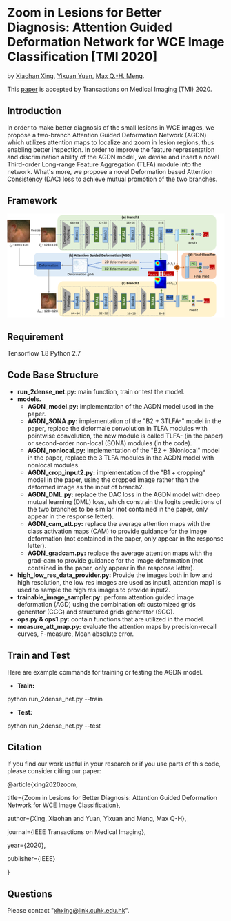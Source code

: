 # Zoom in Lesions for Better Diagnosis: Attention Guided Deformation Network for WCE Image Classification \[TMI 2020]

by [Xiaohan Xing](https://sites.google.com/view/xhxing), [Yixuan Yuan](http://www.cityu.edu.hk/stfprofile/yixuyuan.htm), [Max Q.-H. Meng](https://www.ee.cuhk.edu.hk/~qhmeng/).

This [paper](https://ieeexplore.ieee.org/document/9143178) is accepted by Transactions on Medical Imaging (TMI) 2020. 

## Introduction
In order to make better diagnosis of the small lesions in WCE images, we propose a two-branch Attention Guided Deformation Network (AGDN) which utilizes attention maps to localize and zoom in lesion regions, thus enabling better inspection. In order to improve the feature representation and discrimination ability of the AGDN model, we devise and insert a novel Third-order Long-range Feature Aggregation (TLFA) module into the network. What's more, we propose a novel Deformation based Attention Consistency (DAC) loss to achieve mutual promotion of the two branches. 


## Framework
![image](https://github.com/hathawayxxh/WCE-AGDN/blob/master/overview_new1.png)

## Requirement
Tensorflow 1.8
Python 2.7

## Code Base Structure
- **run_2dense_net.py:** main function, train or test the model.
- **models.**
  - **AGDN_model.py:** implementation of the AGDN model used in the paper. 
  - **AGDN_SONA.py:**    implementation of the "B2 + 3TLFA-" model in the paper, replace the deformale convolution in TLFA modules with pointwise convolution,
                          the new module is called TLFA- (in the paper) or second-order non-local (SONA) modules (in the code).
  - **AGDN_nonlocal.py:**   implementation of the "B2 + 3Nonlocal" model in the paper, replace the 3 TLFA modules in the AGDN model with nonlocal modules.
  - **AGDN_crop_input2.py:**   implementation of the "B1 + cropping" model in the paper, using the cropped image rather than the deformed image as the input of branch2.
  - **AGDN_DML.py:**    replace the DAC loss in the AGDN model with deep mutual learning (DML) loss, which constrain the logits predictions of the two branches to be similar      (not contained in the paper, only appear in the response letter).
  - **AGDN_cam_att.py:**    replace the average attention maps with the class activation maps (CAM) to provide guidance for the image deformation (not contained in the paper, only appear in the response letter).
  - **AGDN_gradcam.py:**    replace the average attention maps with the grad-cam to provide guidance for the image deformation (not contained in the paper, only appear in the response letter).
- **high_low_res_data_provider.py:**  Provide the images both in low and high resolution, the low res images are used as input1, attention map1 is used to sample the high res images to provide input2. 
- **trainable_image_sampler.py:**    perform attention guided image deformation (AGD) using the combination of: customized grids generator (CGG) and structured grids generator (SGG).
- **ops.py & ops1.py:**    contain functions that are utilized in the model.
- **measure_att_map.py:**    evaluate the attention maps by precision-recall curves, F-measure, Mean absolute error.


## Train and Test
Here are example commands for training or testing the AGDN model.
- **Train:** 

python run_2dense_net.py --train
- **Test:** 

python run_2dense_net.py --test

## Citation
If you find our work useful in your research or if you use parts of this code, please consider citing our paper:

@article{xing2020zoom,

  title={Zoom in Lesions for Better Diagnosis: Attention Guided Deformation Network for WCE Image Classification},
  
  author={Xing, Xiaohan and Yuan, Yixuan and Meng, Max Q-H},
  
  journal={IEEE Transactions on Medical Imaging},
  
  year={2020},
  
  publisher={IEEE}
  
}

## Questions
Please contact "<xhxing@link.cuhk.edu.hk>".

